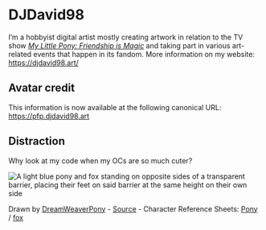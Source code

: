 # DJDavid98

I’m a hobbyist digital artist mostly creating artwork in relation to the TV show [*My Little Pony: Friendship is Magic*](https://en.wikipedia.org/wiki/My_Little_Pony:_Friendship_Is_Magic) and taking part in various art-related events that happen in its fandom.
More information on my website: https://djdavid98.art/

## Avatar credit

This information is now available at the following canonical URL: https://pfp.djdavid98.art

## Distraction

Why look at my code when my OCs are so much cuter?

![A light blue pony and fox standing on opposite sides of a transparent barrier, placing their feet on said barrier at the same height on their own side](https://furrycdn.org/img/view/2020/6/15/2791.png)

Drawn by [DreamWeaverPony](https://twitter.com/DreamWeaverPony) - [Source](https://furbooru.org/images/2791) - Character Reference Sheets: [Pony](http://oc.djdavid98.art) / [fox](http://fox.djdavid98.art)
